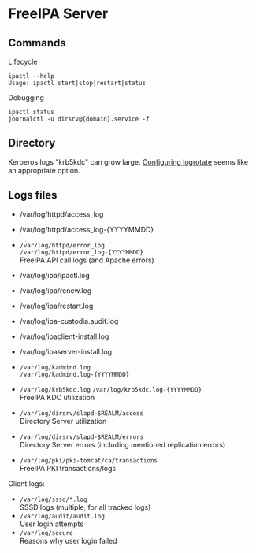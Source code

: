 
# FreeIPA Server

## Commands

Lifecycle

```
ipactl --help
Usage: ipactl start|stop|restart|status
```

Debugging

```
ipactl status
journalctl -u dirsrv@{domain}.service -f
```

## Directory

Kerberos logs "krb5kdc" can grow large. [Configuring logrotate](http://www.rjsystems.nl/en/2100-kerberos-master.php) seems like an appropriate option.

## Logs files

* /var/log/httpd/access_log
* /var/log/httpd/access_log-{YYYYMMDD}
* `/var/log/httpd/error_log`   
  `/var/log/httpd/error_log-{YYYYMMDD}`   
  FreeIPA API call logs (and Apache errors)

* /var/log/ipa/ipactl.log
* /var/log/ipa/renew.log
* /var/log/ipa/restart.log

* /var/log/ipa-custodia.audit.log
* /var/log/ipaclient-install.log
* /var/log/ipaserver-install.log

* `/var/log/kadmind.log`   
  `/var/log/kadmind.log-{YYYYMMDD}`   
* `/var/log/krb5kdc.log`
  `/var/log/krb5kdc.log-{YYYYMMDD}`   
  FreeIPA KDC utilization

* `/var/log/dirsrv/slapd-$REALM/access`   
  Directory Server utilization
* `/var/log/dirsrv/slapd-$REALM/errors`   
  Directory Server errors (including mentioned replication errors)
* `/var/log/pki/pki-tomcat/ca/transactions`   
  FreeIPA PKI transactions/logs

Client logs:

* `/var/log/sssd/*.log`   
  SSSD logs (multiple, for all tracked logs)
* `/var/log/audit/audit.log`   
  User login attempts
* `/var/log/secure`   
  Reasons why user login failed
